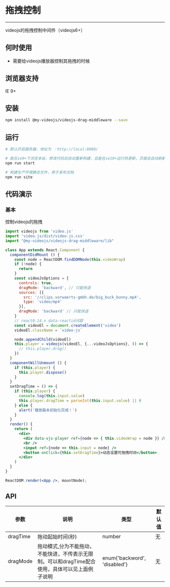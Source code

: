 # 拖拽控制

---

videojs的拖拽控制中间件（videojs6+）

## 何时使用

- 需要给videojs播放器控制其拖拽的时候

## 浏览器支持

IE 9+

## 安装

```bash
npm install @my-videojs/videojs-drag-middleware --save
```

## 运行

```bash
# 默认开启服务器，地址为 ：http://local:8000/

# 能在ie9+下浏览本站，修改代码后自动重新构建，且能在ie10+运行热更新，页面会自动刷新
npm run start

# 构建生产环境静态文件，用于发布文档
npm run site
```

## 代码演示

### 基本

控制videojs的拖拽

```jsx
import videojs from 'video.js'
import 'video.js/dist/video-js.css'
import "@my-videojs/videojs-drag-middleware/lib"

class App extends React.Component {
  componentDidMount () {
    const node = ReactDOM.findDOMNode(this.videoWrap)
    if (!node) {
      return
    }
    const videoJsOptions = {
      controls: true,
      dragMode: 'backward', // 只能快退
      sources: [{
        src: '//clips.vorwaerts-gmbh.de/big_buck_bunny.mp4',
        type: 'video/mp4'
      }],
      dragMode: 'backward' // 只能快退
    }
    // react0.14.x data-reactid问题
    const videoEl = document.createElement('video')
    videoEl.className = `video-js`

    node.appendChild(videoEl)
    this.player = videojs(videoEl, {...videoJsOptions}, () => {
      // this.player.drag()
    })
  }
  componentWillUnmount () {
    if (this.player) {
      this.player.dispose()
    }
  }
  setDragTime = () => {
    if (this.player) {
      console.log(this.input.value)
      this.player.dragTime = parseInt(this.input.value) || 0
    } else {
      alert('播放器未初始化完成！')
    }
  }
  render() {
    return (
      <div>
        <div data-vjs-player ref={node => { this.videoWrap = node }} />
        <br />
        <input ref={node => this.input = node} />
        <button onClick={this.setDragTime}>动态设置可拖拽时间</button>
      </div>
    )
  }
}

ReactDOM.render(<App />, mountNode);
```

## API

| 参数 | 说明 | 类型 | 默认值 |
| --- | --- | --- | --- |
| dragTime | 拖动起始时间(秒) | number | 无 |
| dragMode | 拖动模式,分为不能拖动，不能快进，不传表示无限制。可以和dragTime配合使用，具体可以见上面例子说明 | enum{'backword', 'disabled'} | 无 |
